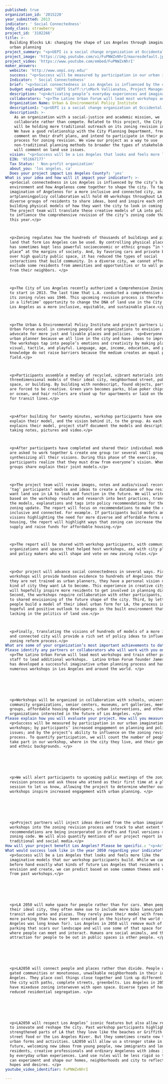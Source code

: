 ```yaml
---
published: true
organization_id: '2015220'
year_submitted: 2013
indicator: ' Social Connectedness'
body_class: strawberry
project_id: '3102266'
title: >-
  Building Blocks LA: changing the shape of Los Angeles through imaginative
  urban planning
project_summary: "<p>UEPI is a social change organization at Occidental College that connects ideas and actions to create a more just, livable and green society. We focus on partnerships, research and policy advocacy in four areas: built-environment, food, globalization, and transportation.\r\nOur accomplishments include:</p> \r\n\r\n<p>•\tOrganizing the Progressive Los Angeles Network between 1998 – 2002 to develop a shared agenda between environmental, labor, housing, transportation and other advocates and progressive academics to influence city policy.</p> \r\n<p>•\tDeveloping a farm-to-school model starting in 1997 to expand markets for local farmers and improve nutrition at k-12 schools. Farm to School has grown into a national movement and UEPI has developed a farm-to-preschool approach to reach younger children.</p> \r\n<p>•\tOrganizing Arroyofest in 2003, the Los Angeles Bike Summit in 2009 and the Los Angeles Street Summit in 2010 to inspire greater collaborations among street advocates. </p> \r\n<p>•\tOrganizing students and parents in LAUSD around nutrition issues to help create and advocate for passage of the Soda Ban, Healthy Snacks Motions and Obesity Prevention Motion. </p> \r\n<p>•\tAssisting community partners in developing policy agenda to reduce pollution from ports, rail, trucking and warehouses.</p> \r\n<p>•\tHelping develop a proposal to legalize sidewalk food vending in Los Angeles</p> "
project_image: 'https://img.youtube.com/vi/FuPNWZxNhrI/maxresdefault.jpg'
project_video: 'https://www.youtube.com/embed/FuPNWZxNhrI'
maker_answers:
  website: 'http://www.uepi.oxy.edu/'
  success: "<p>Success will be measured by participation in our urban imagination workshops; by participants’ increased engagement on planning and policy issues; and by the project’s ability to influence on the zoning revision process. To quantify participation, we will count the number of people who take part in our workshop, where in the city they live, and their gender, age, and ethnic backgrounds. </p>\r\n\r\n<p>We will alert participants to upcoming public meetings of the zoning revision process and ask those who attend as their first time at a planning session to let us know, allowing the project to determine whether our workshops inspire increased engagement with urban planning. </p>\r\n\r\n<p>Project partners will inject ideas derived from the urban imagination workshops into the zoning revision process and track to what extent the key recommendations are being incorporated in drafts and final versions of the new zoning code. We will also quantify mentions of our project report in the traditional and social media.</p>"
  Indicator: ' Social Connectedness'
  brief: "<p>Social connectedness in Los Angeles is influenced by the city’s built environment and how Angelenos come together to shape the city. To tap into the imagination of Angelenos for a more inclusive and connected city, an art-planning-policy collaboration will hold 40 workshops throughout LA to allow diverse groups of residents to share ideas, bond and inspire each other by building physical models of how they want the city to look in coming decades. The project team will translate these creative models of LA into policy ideas to influence the comprehensive revision of the city’s zoning code that starts this year.</p>\r\n<p>Zoning regulates how the hundreds of thousands of buildings and pieces of land that form Los Angeles can be used. By controlling physical places, zoning has sometimes kept less powerful socioeconomic or ethnic groups “in their place” at the margins of society. And, by favoring cars and private backyards over high quality public space, it has reduced the types of social interactions that build community. In a diverse city, we cannot afford to exclude some residents from amenities and opportunities or to wall people off from their neighbors. </p>\r\n<p>The City of Los Angeles recently authorized a Comprehensive Zoning Revision to start in 2013. The last time that L.A. conducted a comprehensive update of its zoning rules was 1946. This upcoming revision process is therefore a ‘once in a lifetime’ opportunity to change the DNA of land use in the City and shape Los Angeles as a more inclusive, equitable, and sustainable place.</p>\r\n<p>The Urban & Environmental Policy Institute and project partners Latino Urban Forum excel in convening people and organizations to envision and advocate for more just and livable places and policies.  <p>Everyone can be an urban planner because we all live in the city and have ideas to improve it. The workshops tap into people’s emotions and creativity by making planning visual, tactile, and playful. Language, age, income, education, and planning knowledge do not raise barriers because the medium creates an equal playing field.</p>\r\n<p>Participants assemble a medley of recycled, vibrant materials into three-dimensional models of their ideal city, neighborhood street, public space, or building. By building with non-descript, found objects, participants are forced to be creative. Green yarn becomes parks, blue poker chips a river or ocean, and hair rollers are stood up for apartments or laid on their side for transit lines.</p>\r\n<p>After building for twenty minutes, workshop participants have one minute to explain their model, and the vision behind it, to the group. As each person explains their model, project staff document the models and descriptions by taking notes, pictures and video.</p>\r\n<p>After participants have completed and shared their individual models, they are asked to work together & create one group (or several small groups) model synthesizing all their visions. During this phase of the exercise, participants realize that they must draw from everyone’s vision. When done, groups share explain their joint models.</p>\r\n<p>The project team will review images, notes and audio/visual records and ‘tag’ participants’ models and ideas to create a database of how residents want land use in LA to look and function in the future. We will write a report based on the workshop results and research into best practices, translating the models, explanations and tags into policy recommendations for the city’s zoning update. The report will focus on recommendations to make the city more inclusive and connected. For example. If participants build models and share visions highlighting the need for more diverse and affordable forms of housing, the report will highlight ways that zoning can increase the housing supply and raise funds for affordable housing.</p>\r\n<p>The report will be shared with workshop participants, with community organizations and spaces that helped host workshops, and with city planners and policy makers who will shape and vote on new zoning rules.</p>\r\n<p>Our project will advance social connectedness in several ways. First, the workshops will provide hands-on evidence to hundreds of Angelinos that, even if they are not trained as urban planners, they have a personal vision of what kind of city they want LA to become. This experience in creative city building will hopefully inspire more residents to get involved in planning discussions. Second, the workshops require collaboration with other participants, leading to shared envisioning of the future shape of the city. Third, by letting people build a model of their ideal urban form for LA, the process inspires a hopeful and positive outlook to changes in the built environment that is often lacking in the politics of land use.</p>\r\n<p>Finally, translating the visions of hundreds of models of a more inclusive and connected city will provide a rich set of policy ideas to influence the zoning reform process.</p>"
  budget explanation: "UEPI Staff:\r\nMark Vallianatos, Project Manager, policy research and advocacy: 30% FTE\t21,939\r\nAmanda Shaffer, Report design and layout: 10% FTE\t5,786\r\nJessica Gudmundson, Budget Management: 10% FTE\t5,330\r\nFringe Benefits\t\t10,931\r\n\tStudent Worker, research assistance, workshop note-taking and recording:\t3,000\r\nTotal Personnel:\t\t46,986\r\n\t\t\r\nOperating Expenses\t\t\r\n\tSupplies and Equipment\t3,000\r\n\tCommunications\t870\r\n\tPartner Stipends for organizations hosting workshops:\t4,000\r\n\tSubcontract with James Rojas, Latino Urban Forum:\t24,000\r\nTotal Operating\t\t31,870\r\n\t\t\r\nIndirect Costs\t\t21,144\r\n\t\t\r\nTotal Request\t\t100,000"
  description: "<p>Activating people’s everyday experiences and imaginations to promote zoning reform is a chance to promote land uses that reflect the reality and aspirations of contemporary Los Angeles. LA is a place with a diverse population, an expanding transit system, a need for more affordable housing, and young people who value urban energy and living. Los Angeles has been held back by suburban-oriented land use rules that promoted driving and separated people and places. Better zoning and land use can weave neighborhoods together and help us become a city with more connected, equitable and healthy communities; more diverse and affordable forms of housing; more sustainable infrastructure; and more vibrant and creative places and economic activity.</p>\r\n\r\n<p>Some zoning rules have had the effect of preventing lower income individuals and members of minority ethnic groups from living in places with more amenities, more economic opportunities and better schools. By excluding some social groups from the mainstream, land use rules contributed to clustering of poverty, unemployment and other challenges that have harmed communities for generations. </p>\r\n\r\n<p>They also keep the city divided by race and class. The Los Angeles Metropolitan region is as economically unequal as the Dominican Republic and residential segregation by income has increased in Los Angeles over the past 30 years.  </p>\r\n\r\n<p>Zoning rules make it difficult for informal dwellings and informal economic activities such as street vending to be legally integrated into the mainstream of society. Zoning for cars through minimum parking along with zoning that separates residences from jobs and businesses has made it more difficult for people to walk as part of their daily lives, reducing social interactions and use of public space.</p>\r\n\r\n<p>Improved zoning rules inspired by residents’ visions and models of a transformed city and research into best practices can help Los Angeles reach its potential. Better land use rules can:</p>\r\n<p>•\tMake streets and other public spaces into better places for socializing, strolling and civic engagement. </p>\r\n<p>•\tReduce driving, air pollution and greenhouse gas emissions</p>\r\n<p>•\tLegalize more diverse (and more affordable) types of housing in more places </p>\r\n<p>•\tLearn from and legalize culturally diverse uses of the city\r\n<p>•\tDevelop local food sources</p>\r\n<p>•\tAllow more experimentation with different ways of living and connecting in LA  </p>"
  collaborators: "<p>The Latino Urban Forum will lead most workshops and train other project staff to lead additional workshops.  Latino Urban Forum founder James Rojas has developed a successful imaginative urban planning process and has led numerous workshops in Los Angeles and around the world. </p>\r\n\r\n<p>Workshops will be organized in collaboration with schools, universities, community organizations, senior centers, museums, art galleries, meet up groups, affordable housing developers, urban interventions, and other organizations interested in the future of Los Angeles. </p>"
  Organization Name: Urban & Environmental Policy Institute
  description1: "<p>UEPI is a social change organization at Occidental College that connects ideas and actions to create a more just, livable and green society. We focus on partnerships, research and policy advocacy in four areas: built-environment, food, globalization, and transportation.\r\nOur accomplishments include:</p> \r\n\r\n<p>•\tOrganizing the Progressive Los Angeles Network between 1998 – 2002 to develop a shared agenda between environmental, labor, housing, transportation and other advocates and progressive academics to influence city policy.</p> \r\n<p>•\tDeveloping a farm-to-school model starting in 1997 to expand markets for local farmers and improve nutrition at k-12 schools. Farm to School has grown into a national movement and UEPI has developed a farm-to-preschool approach to reach younger children.</p> \r\n<p>•\tOrganizing Arroyofest in 2003, the Los Angeles Bike Summit in 2009 and the Los Angeles Street Summit in 2010 to inspire greater collaborations among street advocates. </p> \r\n<p>•\tOrganizing students and parents in LAUSD around nutrition issues to help create and advocate for passage of the Soda Ban, Healthy Snacks Motions and Obesity Prevention Motion. </p> \r\n<p>•\tAssisting community partners in developing policy agenda to reduce pollution from ports, rail, trucking and warehouses.</p> \r\n<p>•\tHelping develop a proposal to legalize sidewalk food vending in Los Angeles</p> "
  description3: >-
    As an organization with a social-justice and academic mission, we
    collaborate rather than compete. Related to this project, the City of LA
    will be holding more traditional outreach on its zoning revision initiative.
    We have a good relationship with the City Planning Department, frequently
    comment on their draft plans, and intend to participate in their public
    process for zoning revision. We view our project as a way to use
    non-traditional planning methods to broader the types of stakeholders who
    will comment on land use issues. 
  vision: "<p>Success will be a Los Angeles that looks and feels more like the imaginative models that our workshop participants build. While we cannot know before hand exactly what kinds of future Los Angeles that residents will envision and create, we can predict based on some common themes and values from past workshops.</p> \r\n\r\n<p>LA 2050 will make space for people rather than for cars. When people build their ideal city, they often make sue to include more bike lanes/paths and transit and parks and plazas. They rarely pave their model with freeways and more parking than has ever been created in the history of the world (which Los Angeles was long known for). Los Angeles in 2050 will remove much of the parking that scars our landscape and will use some of that space for places where people can meet and interact. Humans are social animals, and the main attraction for people to be out in public spaces is other people. </p> \r\n\r\n<p>LA2050 will connect people and places rather than divide. People don’t put gated communities or monotonous, unwalkable neighborhoods in their ideal Los Angeles. They place cool things close together and link up different parts of the city with paths, complete streets, greenbelts. Los Angeles in 2050 will have mixed-use zoning interwoven with open space. Diverse types of housing have reduced residential segregation. </p> \r\n\r\n<p>LA2050 will respect Los Angeles’ iconic features but also allow residents to innovate and reshape the city. Past workshop participants highlighted and strengthened parts of LA that they love- like the beaches or Griffith Park or street food or the Los Angeles River. But they sometimes create new types of urban forms and activities. LA2050 will allow us a stronger stake in its future, welcoming new ideas from young people, new immigrants and long time residents, creative professionals and ordinary Angelenos with ideas inspired by everyday urban experiences. Land use rules will be less rigid so that we can experiment and shape our homes, neighborhoods and city to reflect our hopes and desires. </p> "
  EIN: '951667177'
  Tax Status: ' Non-profit organization'
  about_you: 'los angeles, ca'
  Does your project impact Los Angeles County?: 'yes'
What is your idea and how will it impact your indicator?: >-
  <p>Social connectedness in Los Angeles is influenced by the city’s built
  environment and how Angelenos come together to shape the city. To tap into the
  imagination of Angelenos for a more inclusive and connected city, an
  artplanningpolicy collaboration will hold 40 workshops throughout LA to allow
  diverse groups of residents to share ideas, bond and inspire each other by
  building physical models of how they want the city to look in coming decades.
  The project team will translate these creative models of LA into policy ideas
  to influence the comprehensive revision of the city’s zoning code that starts
  this year.</p>



  <p>Zoning regulates how the hundreds of thousands of buildings and pieces of
  land that form Los Angeles can be used. By controlling physical places, zoning
  has sometimes kept less powerful socioeconomic or ethnic groups “in their
  place” at the margins of society. And, by favoring cars and private backyards
  over high quality public space, it has reduced the types of social
  interactions that build community. In a diverse city, we cannot afford to
  exclude some residents from amenities and opportunities or to wall people off
  from their neighbors. </p>



  <p>The City of Los Angeles recently authorized a Comprehensive Zoning Revision
  to start in 2013. The last time that L.A. conducted a comprehensive update of
  its zoning rules was 1946. This upcoming revision process is therefore a ‘once
  in a lifetime’ opportunity to change the DNA of land use in the City and shape
  Los Angeles as a more inclusive, equitable, and sustainable place.</p>



  <p>The Urban & Environmental Policy Institute and project partners Latino
  Urban Forum excel in convening people and organizations to envision and
  advocate for more just and livable places and policies.  <p>Everyone can be an
  urban planner because we all live in the city and have ideas to improve it.
  The workshops tap into people’s emotions and creativity by making planning
  visual, tactile, and playful. Language, age, income, education, and planning
  knowledge do not raise barriers because the medium creates an equal playing
  field.</p>



  <p>Participants assemble a medley of recycled, vibrant materials into
  threedimensional models of their ideal city, neighborhood street, public
  space, or building. By building with nondescript, found objects, participants
  are forced to be creative. Green yarn becomes parks, blue poker chips a river
  or ocean, and hair rollers are stood up for apartments or laid on their side
  for transit lines.</p>



  <p>After building for twenty minutes, workshop participants have one minute to
  explain their model, and the vision behind it, to the group. As each person
  explains their model, project staff document the models and descriptions by
  taking notes, pictures and video.</p>



  <p>After participants have completed and shared their individual models, they
  are asked to work together & create one group (or several small groups) model
  synthesizing all their visions. During this phase of the exercise,
  participants realize that they must draw from everyone’s vision. When done,
  groups share explain their joint models.</p>



  <p>The project team will review images, notes and audio/visual records and
  ‘tag’ participants’ models and ideas to create a database of how residents
  want land use in LA to look and function in the future. We will write a report
  based on the workshop results and research into best practices, translating
  the models, explanations and tags into policy recommendations for the city’s
  zoning update. The report will focus on recommendations to make the city more
  inclusive and connected. For example. If participants build models and share
  visions highlighting the need for more diverse and affordable forms of
  housing, the report will highlight ways that zoning can increase the housing
  supply and raise funds for affordable housing.</p>



  <p>The report will be shared with workshop participants, with community
  organizations and spaces that helped host workshops, and with city planners
  and policy makers who will shape and vote on new zoning rules.</p>



  <p>Our project will advance social connectedness in several ways. First, the
  workshops will provide handson evidence to hundreds of Angelinos that, even if
  they are not trained as urban planners, they have a personal vision of what
  kind of city they want LA to become. This experience in creative city building
  will hopefully inspire more residents to get involved in planning discussions.
  Second, the workshops require collaboration with other participants, leading
  to shared envisioning of the future shape of the city. Third, by letting
  people build a model of their ideal urban form for LA, the process inspires a
  hopeful and positive outlook to changes in the built environment that is often
  lacking in the politics of land use.</p>



  <p>Finally, translating the visions of hundreds of models of a more inclusive
  and connected city will provide a rich set of policy ideas to influence the
  zoning reform process.</p>
What are some of your organization’s most important achievements to date?: "<p>UEPI is a social change organization at Occidental College that connects ideas and actions to create a more just, livable and green society. We focus on partnerships, research and policy advocacy in four areas: builtenvironment, food, globalization, and transportation.\n\n\nOur accomplishments include:</p> \n\n\n\n\n\n<p>*\tOrganizing the Progressive Los Angeles Network between 1998 — 2002 to develop a shared agenda between environmental, labor, housing, transportation and other advocates and progressive academics to influence city policy.</p> \n\n\n<p>*\tDeveloping a farmtoschool model starting in 1997 to expand markets for local farmers and improve nutrition at k12 schools. Farm to School has grown into a national movement and UEPI has developed a farmtopreschool approach to reach younger children.</p> \n\n\n<p>*\tOrganizing Arroyofest in 2003, the Los Angeles Bike Summit in 2009 and the Los Angeles Street Summit in 2010 to inspire greater collaborations among street advocates. </p> \n\n\n<p>*\tOrganizing students and parents in LAUSD around nutrition issues to help create and advocate for passage of the Soda Ban, Healthy Snacks Motions and Obesity Prevention Motion. </p> \n\n\n<p>*\tAssisting community partners in developing policy agenda to reduce pollution from ports, rail, trucking and warehouses.</p> \n\n\n<p>*\tHelping develop a proposal to legalize sidewalk food vending in Los Angeles</p> "
Please identify any partners or collaborators who will work with you on this project.: >-
  <p>The Latino Urban Forum will lead most workshops and train other project
  staff to lead additional workshops.  Latino Urban Forum founder James Rojas
  has developed a successful imaginative urban planning process and has led
  numerous workshops in Los Angeles and around the world. </p>






  <p>Workshops will be organized in collaboration with schools, universities,
  community organizations, senior centers, museums, art galleries, meet up
  groups, affordable housing developers, urban interventions, and other
  organizations interested in the future of Los Angeles. </p>
Please explain how you will evaluate your project. How will you measure success?: >-
  <p>Success will be measured by participation in our urban imagination
  workshops; by participants’ increased engagement on planning and policy
  issues; and by the project’s ability to influence on the zoning revision
  process. To quantify participation, we will count the number of people who
  take part in our workshop, where in the city they live, and their gender, age,
  and ethnic backgrounds. </p>






  <p>We will alert participants to upcoming public meetings of the zoning
  revision process and ask those who attend as their first time at a planning
  session to let us know, allowing the project to determine whether our
  workshops inspire increased engagement with urban planning. </p>






  <p>Project partners will inject ideas derived from the urban imagination
  workshops into the zoning revision process and track to what extent the key
  recommendations are being incorporated in drafts and final versions of the new
  zoning code. We will also quantify mentions of our project report in the
  traditional and social media.</p>
How will your project benefit Los Angeles? Please be specific.: "<p>Activating people’s everyday experiences and imaginations to promote zoning reform is a chance to promote land uses that reflect the reality and aspirations of contemporary Los Angeles. LA is a place with a diverse population, an expanding transit system, a need for more affordable housing, and young people who value urban energy and living. Los Angeles has been held back by suburbanoriented land use rules that promoted driving and separated people and places. Better zoning and land use can weave neighborhoods together and help us become a city with more connected, equitable and healthy communities; more diverse and affordable forms of housing; more sustainable infrastructure; and more vibrant and creative places and economic activity.</p>\n\n\n\n\n\n<p>Some zoning rules have had the effect of preventing lower income individuals and members of minority ethnic groups from living in places with more amenities, more economic opportunities and better schools. By excluding some social groups from the mainstream, land use rules contributed to clustering of poverty, unemployment and other challenges that have harmed communities for generations. </p>\n\n\n\n\n\n<p>They also keep the city divided by race and class. The Los Angeles Metropolitan region is as economically unequal as the Dominican Republic and residential segregation by income has increased in Los Angeles over the past 30 years.  </p>\n\n\n\n\n\n<p>Zoning rules make it difficult for informal dwellings and informal economic activities such as street vending to be legally integrated into the mainstream of society. Zoning for cars through minimum parking along with zoning that separates residences from jobs and businesses has made it more difficult for people to walk as part of their daily lives, reducing social interactions and use of public space.</p>\n\n\n\n\n\n<p>Improved zoning rules inspired by residents’ visions and models of a transformed city and research into best practices can help Los Angeles reach its potential. Better land use rules can:</p>\n\n\n<p>*\tMake streets and other public spaces into better places for socializing, strolling and civic engagement. </p>\n\n\n<p>*\tReduce driving, air pollution and greenhouse gas emissions</p>\n\n\n<p>*\tLegalize more diverse (and more affordable) types of housing in more places </p>\n\n\n<p>*\tLearn from and legalize culturally diverse uses of the city\n\n\n<p>*\tDevelop local food sources</p>\n\n\n<p>*\tAllow more experimentation with different ways of living and connecting in LA  </p>"
What would success look like in the year 2050 regarding your indicator?: >-
  <p>Success will be a Los Angeles that looks and feels more like the
  imaginative models that our workshop participants build. While we cannot know
  before hand exactly what kinds of future Los Angeles that residents will
  envision and create, we can predict based on some common themes and values
  from past workshops.</p> 






  <p>LA 2050 will make space for people rather than for cars. When people build
  their ideal city, they often make sue to include more bike lanes/paths and
  transit and parks and plazas. They rarely pave their model with freeways and
  more parking than has ever been created in the history of the world (which Los
  Angeles was long known for). Los Angeles in 2050 will remove much of the
  parking that scars our landscape and will use some of that space for places
  where people can meet and interact. Humans are social animals, and the main
  attraction for people to be out in public spaces is other people. </p> 






  <p>LA2050 will connect people and places rather than divide. People don’t put
  gated communities or monotonous, unwalkable neighborhoods in their ideal Los
  Angeles. They place cool things close together and link up different parts of
  the city with paths, complete streets, greenbelts. Los Angeles in 2050 will
  have mixeduse zoning interwoven with open space. Diverse types of housing have
  reduced residential segregation. </p> 






  <p>LA2050 will respect Los Angeles’ iconic features but also allow residents
  to innovate and reshape the city. Past workshop participants highlighted and
  strengthened parts of LA that they love like the beaches or Griffith Park or
  street food or the Los Angeles River. But they sometimes create new types of
  urban forms and activities. LA2050 will allow us a stronger stake in its
  future, welcoming new ideas from young people, new immigrants and long time
  residents, creative professionals and ordinary Angelenos with ideas inspired
  by everyday urban experiences. Land use rules will be less rigid so that we
  can experiment and shape our homes, neighborhoods and city to reflect our
  hopes and desires. </p> 
youtube_video_identifier: FuPNWZxNhrI

---
```

